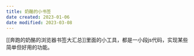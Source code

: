 ```yaml
---
title: 奶酪的小书签
date created: 2023-01-06
date modified: 2023-03-08
---
```


[[奔跑的奶酪的浏览器书签大汇总]]里面的小工具，都是一小段js代码，实现某些简单但好用的功能。
